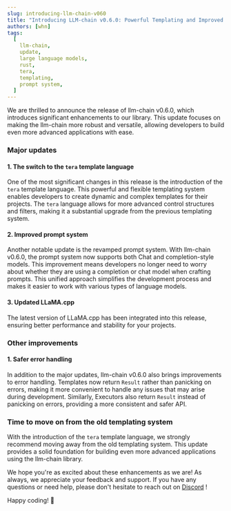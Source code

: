 ```yaml
---
slug: introducing-llm-chain-v060
title: "Introducing LLM-chain v0.6.0: Powerful Templating and Improved Prompt System"
authors: [whn]
tags:
  [
    llm-chain,
    update,
    large language models,
    rust,
    tera,
    templating,
    prompt system,
  ]
---
```


We are thrilled to announce the release of llm-chain v0.6.0, which introduces significant enhancements to our library. This update focuses on making the llm-chain more robust and versatile, allowing developers to build even more advanced applications with ease.

### Major updates

#### 1. The switch to the `tera` template language

One of the most significant changes in this release is the introduction of the `tera` template language. This powerful and flexible templating system enables developers to create dynamic and complex templates for their projects. The `tera` language allows for more advanced control structures and filters, making it a substantial upgrade from the previous templating system.

#### 2. Improved prompt system

Another notable update is the revamped prompt system. With llm-chain v0.6.0, the prompt system now supports both Chat and completion-style models. This improvement means developers no longer need to worry about whether they are using a completion or chat model when crafting prompts. This unified approach simplifies the development process and makes it easier to work with various types of language models.

#### 3. Updated LLaMA.cpp

The latest version of LLaMA.cpp has been integrated into this release, ensuring better performance and stability for your projects.

### Other improvements

#### 1. Safer error handling

In addition to the major updates, llm-chain v0.6.0 also brings improvements to error handling. Templates now return `Result` rather than panicking on errors, making it more convenient to handle any issues that may arise during development. Similarly, Executors also return `Result` instead of panicking on errors, providing a more consistent and safer API.

### Time to move on from the old templating system

With the introduction of the `tera` template language, we strongly recommend moving away from the old templating system. This update provides a solid foundation for building even more advanced applications using the llm-chain library.

We hope you're as excited about these enhancements as we are! As always, we appreciate your feedback and support. If you have any questions or need help, please don't hesitate to reach out on [Discord](https://discord.gg/kewN9Gtjt2) !

Happy coding! 🚀
